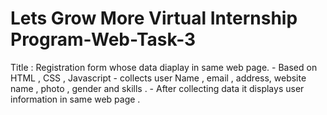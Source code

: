 # Lets Grow More Virtual Internship Program-Web-Task-3
Title : Registration form whose data diaplay in same web page.
    - Based on HTML , CSS , Javascript
    - collects user Name , email , address, website name , photo , gender and skills .
    - After collecting data it displays user information in same web page .

